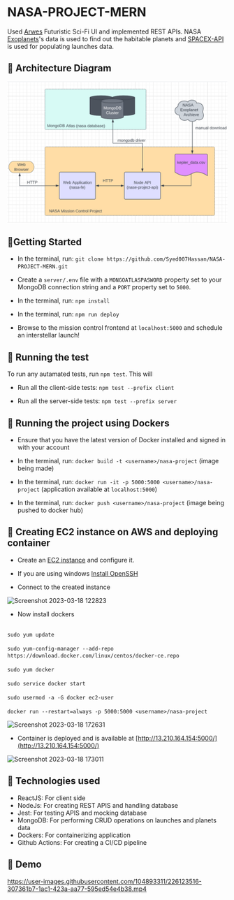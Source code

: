 # NASA-PROJECT-MERN
Used [Arwes](https://arwes.dev/) Futuristic Sci-Fi UI and implemented REST APIs. NASA [Exoplanets](https://exoplanetarchive.ipac.caltech.edu/)'s data is used to find out the habitable planets and [SPACEX-API](https://github.com/r-spacex/SpaceX-API) is used for populating launches data.  

## 🚀 Architecture Diagram
![nasa](https://github.com/Syed007Hassan/NASA-PROJECT-MERN/blob/main/Project%20Architectural%20Diagram.png)

## 🚀Getting Started

- In the terminal, run: ```git clone https://github.com/Syed007Hassan/NASA-PROJECT-MERN.git```

- Create a ```server/.env``` file with a ```MONGOATLASPASWORD``` property set to your MongoDB connection string and a ```PORT``` property set to ```5000```.

- In the terminal, run: ```npm install```

- In the terminal, run: ```npm run deploy```

- Browse to the mission control frontend at ```localhost:5000``` and schedule an interstellar launch!

## 🚀 Running the test
To run any autamated tests, run ```npm test```. This will
- Run all the client-side tests: ```npm test --prefix client```

- Run all the server-side tests: ```npm test --prefix server```

## 🚀 Running the project using Dockers

- Ensure that you have the latest version of Docker installed and signed in with your account

- In the terminal, run: ```docker build -t <username>/nasa-project``` (image being made)

- In the terminal, run: ```docker run -it -p 5000:5000 <username>/nasa-project``` (application available at ```localhost:5000```)

- In the terminal, run: ```docker push <username>/nasa-project``` (image being pushed to docker hub)

## 🚀 Creating EC2 instance on AWS and deploying container

- Create an [EC2 instance](https://docs.aws.amazon.com/AWSEC2/latest/UserGuide/EC2_GetStarted.html) and configure it.

- If you are using windows [Install OpenSSH](https://learn.microsoft.com/en-us/windows-server/administration/openssh/openssh_install_firstuse?tabs=gui)

- Connect to the created instance 

![Screenshot 2023-03-18 122823](https://user-images.githubusercontent.com/104893311/226106753-20dbaed8-f7c5-4a6a-be4b-9f1932fa1258.png)

- Now install dockers

```

sudo yum update

sudo yum-config-manager --add-repo https://download.docker.com/linux/centos/docker-ce.repo

sudo yum docker

sudo service docker start

sudo usermod -a -G docker ec2-user

docker run --restart=always -p 5000:5000 <username>/nasa-project

```

![Screenshot 2023-03-18 172631](https://user-images.githubusercontent.com/104893311/226106965-4da0823a-9b6a-4e77-996b-fa5567cb823a.png)

- Container is deployed and is available at [http://13.210.164.154:5000/](http://13.210.164.154:5000/)

![Screenshot 2023-03-18 173011](https://user-images.githubusercontent.com/104893311/226107114-82021efa-4668-4ca1-b612-6b06d5c1ec01.png)

## 🚀 Technologies used 
- ReactJS: For client side
- NodeJs: For creating REST APIS and handling database 
- Jest: For testing APIS and mocking database
- MongoDB: For performing CRUD operations on launches and planets data
- Dockers: For containerizing application
- Github Actions: For creating a CI/CD pipeline 

## 🚀 Demo 

https://user-images.githubusercontent.com/104893311/226123516-307361b7-1ac1-423a-aa77-595ed54e4b38.mp4


